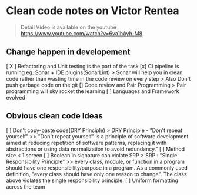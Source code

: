 # Clean code notes on Victor Rentea

> Detail Video is available on the youtube
> https://www.youtube.com/watch?v=6va1hAyh-M8

## Change happen in developement

[ X ] Refactoring and Unit testing is the part of the task
[x] CI pipeline is running eg. Sonar + IDE plugins(SonarLint)
    > Sonar will help you in clean code rather than wasting time in the code review on every step
    > Also Don't push garbage code on the git
[] Code review and Pair Programming 
    > Pair programming will sky rocket the learning
[ ] Languages and Framework evolved

## Obvious clean code Ideas 

[ ] Don't copy-paste code(DRY Principle)
    > DRY Principle - "Don't repeat yourself"
    >> "Don't repeat yourself" is a principle of software development aimed at reducing repetition of software patterns, replacing it with abstractions or using data normalization to avoid redundancy."
[ ] Method size < 1 screen 
[ ] Boolean in signature can violate SRP
    > SRP : "Single Responsibility Principle"
    >> every class, module, or function in a program should have one responsibility/purpose in a program. As a commonly used definition, "every class should have only one reason to change". The class above violates the single responsibility principle.
[ ] Uniform formatting across the team

